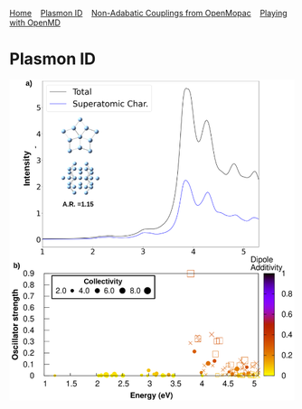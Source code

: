 [Home](index.md) &nbsp;&nbsp; [Plasmon ID](PlasmonID.md) &nbsp;&nbsp; [Non-Adabatic Couplings from OpenMopac](NACOpenMopac.md) &nbsp; &nbsp;[Playing with OpenMD](OpenMDPlay.md)

# Plasmon ID

![plasmonID cluster](Ag29.png)
